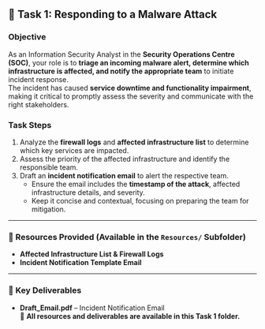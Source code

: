 ## 🔹 Task 1: Responding to a Malware Attack
### **Objective**  
As an Information Security Analyst in the **Security Operations Centre (SOC)**, your role is to **triage an incoming malware alert, determine which infrastructure is affected, and notify the appropriate team** to initiate incident response.  
The incident has caused **service downtime and functionality impairment**, making it critical to promptly assess the severity and communicate with the right stakeholders.  
### **Task Steps**  
1. Analyze the **firewall logs** and **affected infrastructure list** to determine which key services are impacted.  
2. Assess the priority of the affected infrastructure and identify the responsible team.  
3. Draft an **incident notification email** to alert the respective team.  
   - Ensure the email includes the **timestamp of the attack**, affected infrastructure details, and severity.  
   - Keep it concise and contextual, focusing on preparing the team for mitigation.  
---
### **📂 Resources Provided (Available in the `Resources/` Subfolder)**  
- **Affected Infrastructure List & Firewall Logs**  
- **Incident Notification Template Email**  
---
### **📄 Key Deliverables**  
- **Draft_Email.pdf** – Incident Notification Email  
📁 **All resources and deliverables are available in this Task 1 folder.**  
